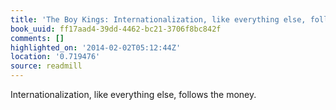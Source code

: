 ```yaml
---
title: 'The Boy Kings: Internationalization, like everything else, follows the money.'
book_uuid: ff17aad4-39dd-4462-bc21-3706f8bc842f
comments: []
highlighted_on: '2014-02-02T05:12:44Z'
location: '0.719476'
source: readmill
---
```


Internationalization, like everything else, follows the money.